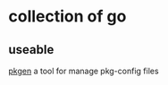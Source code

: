 # collection of go

## useable
[pkgen](https://github.com/ZenLiuCN/go-toolbox/tree/master/src/pkgen) a tool for manage pkg-config files
